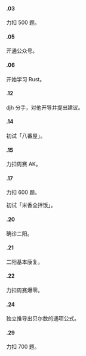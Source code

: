 #### .03

力扣 500 题。

#### .05

开通公众号。

#### .06

开始学习 Rust。

#### .12

djh 分手，对他开导并提出建议。

#### .14

初试「八番屋」。

#### .15

力扣周赛 AK。

#### .17

力扣 600 题。

初试「米香全拌饭」。

#### .20

确诊二阳。

#### .21

二阳基本康复。

#### .22

力扣周赛爆零。

#### .24

独立推导出贝尔数的通项公式。

#### .29

力扣 700 题。